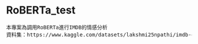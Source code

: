 # RoBERTa_test
<pre>
本專案為調用RoBERTa進行IMDB的情感分析
資料集：https://www.kaggle.com/datasets/lakshmi25npathi/imdb-dataset-of-50k-movie-reviews
</pre>
